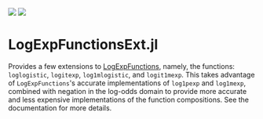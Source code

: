 [![](https://img.shields.io/badge/docs-stable-blue.svg)](https://andrewjradcliffe.github.io/LogExpFunctionsExt.jl/stable)
[![](https://img.shields.io/badge/docs-dev-blue.svg)](https://andrewjradcliffe.github.io/LogExpFunctionsExt.jl/dev)
# LogExpFunctionsExt.jl

Provides a few extensions to
[LogExpFunctions](https://github.com/JuliaStats/LogExpFunctions.jl),
namely, the functions: `loglogistic`, `logitexp`, `log1mlogistic`, and
`logit1mexp`. This takes advantage of `LogExpFunctions`'s accurate
implementations of `log1pexp` and `log1mexp`, combined with negation
in the log-odds domain to provide more accurate and less expensive
implementations of the function compositions. See the documentation
for more details.
